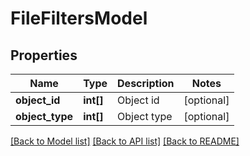 # FileFiltersModel

## Properties
Name | Type | Description | Notes
------------ | ------------- | ------------- | -------------
**object_id** | **int[]** | Object id | [optional] 
**object_type** | **int[]** | Object type | [optional] 

[[Back to Model list]](../README.md#documentation-for-models) [[Back to API list]](../README.md#documentation-for-api-endpoints) [[Back to README]](../README.md)


